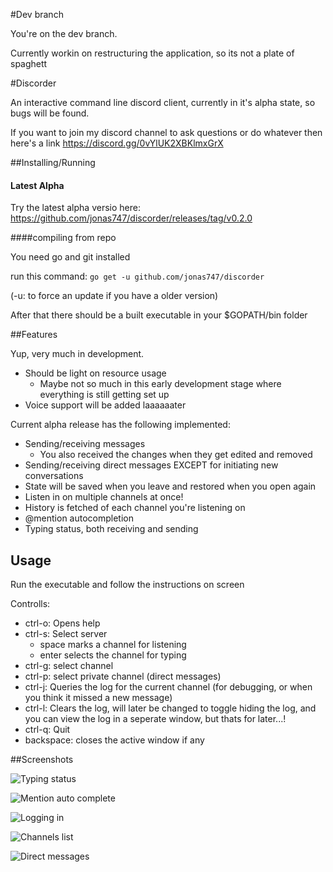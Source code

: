 #Dev branch

You're on the dev branch.

Currently workin on restructuring the application, so its not a plate of spaghett

#Discorder

An interactive command line discord client, currently in it's alpha state, so bugs will be found.

If you want to join my discord channel to ask questions or do whatever then here's a link https://discord.gg/0vYlUK2XBKlmxGrX

##Installing/Running

#### Latest Alpha

Try the latest alpha versio here: https://github.com/jonas747/discorder/releases/tag/v0.2.0

####compiling from repo

You need go and git installed

run this command: `go get -u github.com/jonas747/discorder`

(-u: to force an update if you have a older version)

After that there should be a built executable in your $GOPATH/bin folder

##Features

Yup, very much in development.

 - Should be light on resource usage
     + Maybe not so much in this early development stage where everything is still getting set up
 - Voice support will be added laaaaaater

Current alpha release has the following implemented:

 - Sending/receiving messages
     + You also received the changes when they get edited and removed
 - Sending/receiving direct messages EXCEPT for initiating new conversations
 - State will be saved when you leave and restored when you open again
 - Listen in on multiple channels at once!
 - History is fetched of each channel you're listening on
 - @mention autocompletion
 - Typing status, both receiving and sending 

## Usage

Run the executable and follow the instructions on screen

Controlls:

 - ctrl-o: Opens help 
 - ctrl-s: Select server
     + space marks a channel for listening
     + enter selects the channel for typing
 - ctrl-g: select channel 
 - ctrl-p: select private channel (direct messages)
 - ctrl-j: Queries the log for the current channel (for debugging, or when you think it missed a new message)
 - ctrl-l: Clears the log, will later be changed to toggle hiding the log, and you can view the log in a seperate window, but thats for later...!
 - ctrl-q: Quit
 - backspace: closes the active window if any

##Screenshots


![Typing status](https://dl.dropboxusercontent.com/u/17487167/screenshots/2016-04-07T16%3A18%3A02%2B02%3A00.png)

![Mention auto complete](https://dl.dropboxusercontent.com/u/17487167/screenshots/2016-04-07T16%3A19%3A10%2B02%3A00.png)


![Logging in](https://dl.dropboxusercontent.com/u/17487167/screenshots/2016-03-16T01%3A00%3A23%2B01%3A00.png)

![Channels list](https://dl.dropboxusercontent.com/u/17487167/screenshots/2016-03-16T03%3A57%3A45%2B01%3A00.png)

![Direct messages](https://dl.dropboxusercontent.com/u/17487167/screenshots/2016-03-18T04%3A15%3A40%2B01%3A00.png)


